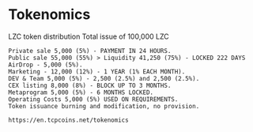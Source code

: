 # Tokenomics
LZC token distribution
Total issue of 100,000 LZC

    Private sale 5,000 (5%) - PAYMENT IN 24 HOURS.
    Public sale 55,000 (55%) > Liquidity 41,250 (75%) - LOCKED 222 DAYS
    AirDrop - 5,000 (5%).
    Marketing - 12,000 (12%) - 1 YEAR (1% EACH MONTH).
    DEV & Team 5,000 (5%) - 2,500 (2.5%) and 2,500 (2.5%).
    CEX listing 8,000 (8%) - BLOCK UP TO 3 MONTHS.
    Metaprogram 5,000 (5%) - 6 MONTHS LOCKED.
    Operating Costs 5,000 (5%) USED ON REQUIREMENTS.
    Token issuance burning and modification, no provision.
    
    https://en.tcpcoins.net/tokenomics
   
